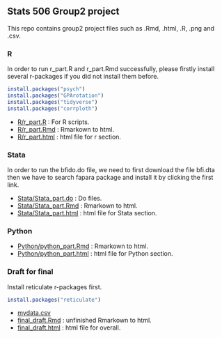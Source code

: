 ## Stats 506 Group2 project

This repo contains group2 project files such as .Rmd, .html, .R, .png and .csv.

### R
In order to run r_part.R and r_part.Rmd successfully, please firstly install several r-packages if you did not install them before.

```r
install.packages("psych")
install.packages("GPArotation")
install.packages("tidyverse")
install.packages("corrploth")
```
  - [R/r_part.R](./R/r_part.R) : For R scripts.
  - [R/r_part.Rmd](./R/r_part.Rmd) : Rmarkown to html.
  - [R/r_part.html](./R/r_part.html) : html file for r section.

### Stata
In order to run the bfido.do file, we need to first download the file bfi.dta then we have to search fapara package and install it by clicking the first link.

  - [Stata/Stata_part.do](./Stata/Stata_part.do) : Do files.
  - [Stata/Stata_part.Rmd](./Stata/Stata_part.Rmd) : Rmarkown to html.
  - [Stata/Stata_part.html](./Stata/Stata_part.html) : html file for Stata section.


### Python
 
  - [Python/python_part.Rmd](./Python/python_part.Rmd) : Rmarkown to html.
  - [Python/python_part.html](./Python/python_part.html) : html file for Python section.


### Draft for final
Install  reticulate r-packages first.

```r
install.packages("reticulate")
```
  - [mydata.csv](./mydata.csv) 
  - [final_draft.Rmd](./final_draft.Rmd) : unfinished Rmarkown to html.
  - [final_draft.html](./final_draft..html) : html file for overall.
